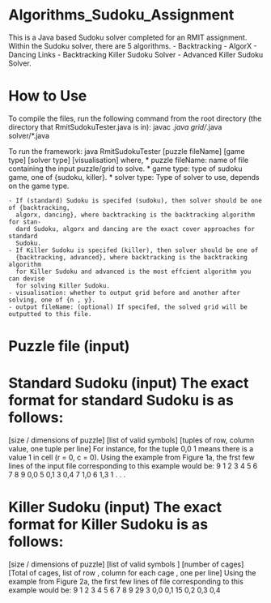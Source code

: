 # Algorithms_Sudoku_Assignment
This is a Java based Sudoku solver completed for an RMIT assignment. Within the Sudoku solver, there are 5 algorithms. 
    - Backtracking
    - AlgorX
    - Dancing Links
    - Backtracking Killer Sudoku Solver
    - Advanced Killer Sudoku Solver.

# How to Use
To compile the files, run the following command from the root directory (the directory
that RmitSudokuTester.java is in):
    javac *.java grid/*.java solver/*.java


To run the framework:
java RmitSudokuTester [puzzle fileName] [game type] [solver type] [visualisation] <output fileName>
where,
    * puzzle fileName: name of file containing the input puzzle/grid to solve.
    * game type: type of sudoku game, one of {sudoku, killer}.
    * solver type: Type of solver to use, depends on the game type.

    - If (standard) Sudoku is specifed (sudoku), then solver should be one of {backtracking,
      algorx, dancing}, where backtracking is the backtracking algorithm for stan-
      dard Sudoku, algorx and dancing are the exact cover approaches for standard
      Sudoku.
    - If Killer Sudoku is specifed (killer), then solver should be one of
      {backtracking, advanced}, where backtracking is the backtracking algorithm
      for Killer Sudoku and advanced is the most effcient algorithm you can devise
      for solving Killer Sudoku.
    - visualisation: whether to output grid before and another after solving, one of {n , y}.
    - output fileName: (optional) If specifed, the solved grid will be outputted to this file. 

# Puzzle file (input)
# Standard Sudoku (input) The exact format for standard Sudoku is as follows:
[size / dimensions of puzzle]
[list of valid symbols]
[tuples of row, column value, one tuple per line]
For instance, for the tuple
    0,0 1
means there is a value 1 in cell (r = 0, c = 0).
Using the example from Figure 1a, the frst few lines of the input file corresponding
to this example would be:
9
1 2 3 4 5 6 7 8 9
0,0 5
0,1 3
0,4 7
1,0 6
1,3 1
. . .

# Killer Sudoku (input) The exact format for Killer Sudoku is as follows:
[size / dimensions of puzzle]
[list of valid symbols ]
[number of cages]
[Total of cages, list of row , column for each cage , one per line]
Using the example from Figure 2a, the first few lines of file corresponding to this
example would be:
9
1 2 3 4 5 6 7 8 9
29
3 0,0 0,1
15 0,2 0,3 0,4
